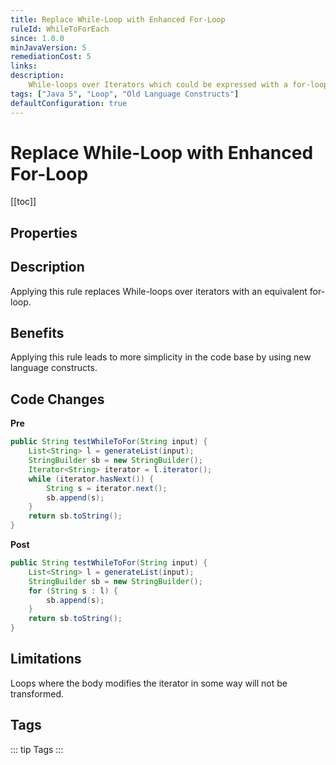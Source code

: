 ```yaml
---
title: Replace While-Loop with Enhanced For-Loop
ruleId: WhileToForEach
since: 1.0.0
minJavaVersion: 5
remediationCost: 5
links:
description:
    While-loops over Iterators which could be expressed with a for-loop, are transformed to an equivalent for-loop.
tags: ["Java 5", "Loop", "Old Language Constructs"]
defaultConfiguration: true
---
```


# Replace While-Loop with Enhanced For-Loop

[[toc]]

## Properties

<RuleProperties />


## Description

Applying this rule replaces While-loops over iterators with an equivalent for-loop.     

## Benefits

Applying this rule leads to more simplicity in the code base by using new language constructs.  


## Code Changes

__Pre__

``` java
public String testWhileToFor(String input) {
    List<String> l = generateList(input);
    StringBuilder sb = new StringBuilder();
    Iterator<String> iterator = l.iterator();
    while (iterator.hasNext()) {
        String s = iterator.next();
        sb.append(s);
    }
    return sb.toString();
}
```

__Post__

``` java
public String testWhileToFor(String input) {
    List<String> l = generateList(input);
    StringBuilder sb = new StringBuilder();
    for (String s : l) {
        sb.append(s);
    }
    return sb.toString();
}
```

## Limitations

Loops where the body modifies the iterator in some way will not be transformed.

<VersionNotice />


## Tags

::: tip Tags
<TagLinks />
:::